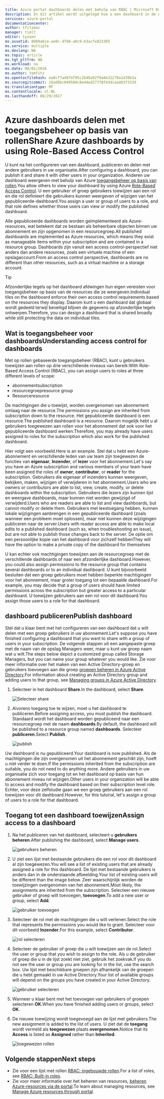 ```yaml
---
title: Azure portal dashboards delen met behulp van RBAC | Microsoft Docs
description: In dit artikel wordt uitgelegd hoe u een dashboard in de Azure portal deelt met behulp van toegangsbeheer op basis van rollen.
services: azure-portal
documentationcenter: 
author: tfitzmac
manager: timlt
editor: tysonn
ms.assetid: 8908a6ce-ae0c-4f60-a0c9-b3acfe823365
ms.service: multiple
ms.devlang: NA
ms.topic: article
ms.tgt_pltfrm: NA
ms.workload: na
ms.date: 08/01/2016
ms.author: tomfitz
ms.openlocfilehash: ea0cf7ad074f95c2b49a92f9a8e32270a1d39b3a
ms.sourcegitcommit: 18ad9bc049589c8e44ed277f8f43dcaa483f3339
ms.translationtype: MT
ms.contentlocale: nl-NL
ms.lasthandoff: 08/29/2017
---
```

# <a name="share-azure-dashboards-by-using-role-based-access-control"></a><span data-ttu-id="6c194-103">Azure dashboards delen met toegangsbeheer op basis van rollen</span><span class="sxs-lookup"><span data-stu-id="6c194-103">Share Azure dashboards by using Role-Based Access Control</span></span>
<span data-ttu-id="6c194-104">U kunt na het configureren van een dashboard, publiceren en delen met andere gebruikers in uw organisatie.</span><span class="sxs-lookup"><span data-stu-id="6c194-104">After configuring a dashboard, you can publish it and share it with other users in your organization.</span></span> <span data-ttu-id="6c194-105">Anderen uw dashboard weergeven met behulp van Azure [toegangsbeheer op basis van rollen](../active-directory/role-based-access-control-configure.md).</span><span class="sxs-lookup"><span data-stu-id="6c194-105">You allow others to view your dashboard by using Azure [Role-Based Access Control](../active-directory/role-based-access-control-configure.md).</span></span> <span data-ttu-id="6c194-106">U een gebruiker of groep gebruikers toewijzen aan een rol en die rol definieert die gebruikers kunnen weergeven of wijzigen van het gepubliceerde-dashboard.</span><span class="sxs-lookup"><span data-stu-id="6c194-106">You assign a user or group of users to a role, and that role defines whether those users can view or modify the published dashboard.</span></span> 

<span data-ttu-id="6c194-107">Alle gepubliceerde dashboards worden geïmplementeerd als Azure-resources, wat betekent dat ze bestaan als beheerbare objecten binnen uw abonnement en zijn opgenomen in een resourcegroep.</span><span class="sxs-lookup"><span data-stu-id="6c194-107">All published dashboards are implemented as Azure resources, which means they exist as manageable items within your subscription and are contained in a resource group.</span></span>  <span data-ttu-id="6c194-108">Dashboards zijn vanuit een access control-perspectief niet anders dan andere resources, zoals een virtuele machine of een opslagaccount.</span><span class="sxs-lookup"><span data-stu-id="6c194-108">From an access control perspective, dashboards are no different than other resources, such as a virtual machine or a storage account.</span></span>

> [!TIP]
> <span data-ttu-id="6c194-109">Afzonderlijke tegels op het dashboard afdwingen hun eigen vereisten voor toegangsbeheer op basis van de resources die ze weergeven.</span><span class="sxs-lookup"><span data-stu-id="6c194-109">Individual tiles on the dashboard enforce their own access control requirements based on the resources they display.</span></span>  <span data-ttu-id="6c194-110">Daarom kunt u een dashboard dat globaal wordt gedeeld terwijl beveiligd blijven de gegevens op afzonderlijke tegels ontwerpen.</span><span class="sxs-lookup"><span data-stu-id="6c194-110">Therefore, you can design a dashboard that is shared broadly while still protecting the data on individual tiles.</span></span>
> 
> 

## <a name="understanding-access-control-for-dashboards"></a><span data-ttu-id="6c194-111">Wat is toegangsbeheer voor dashboards</span><span class="sxs-lookup"><span data-stu-id="6c194-111">Understanding access control for dashboards</span></span>
<span data-ttu-id="6c194-112">Met op rollen gebaseerde toegangsbeheer (RBAC), kunt u gebruikers toewijzen aan rollen op drie verschillende niveaus van bereik:</span><span class="sxs-lookup"><span data-stu-id="6c194-112">With Role-Based Access Control (RBAC), you can assign users to roles at three different levels of scope:</span></span>

* <span data-ttu-id="6c194-113">abonnement</span><span class="sxs-lookup"><span data-stu-id="6c194-113">subscription</span></span>
* <span data-ttu-id="6c194-114">resourcegroep</span><span class="sxs-lookup"><span data-stu-id="6c194-114">resource group</span></span>
* <span data-ttu-id="6c194-115">Resource</span><span class="sxs-lookup"><span data-stu-id="6c194-115">resource</span></span>

<span data-ttu-id="6c194-116">De machtigingen die u toewijst, worden overgenomen van abonnement omlaag naar de resource.</span><span class="sxs-lookup"><span data-stu-id="6c194-116">The permissions you assign are inherited from subscription down to the resource.</span></span> <span data-ttu-id="6c194-117">Het gepubliceerde dashboard is een resource.</span><span class="sxs-lookup"><span data-stu-id="6c194-117">The published dashboard is a resource.</span></span> <span data-ttu-id="6c194-118">Daarom mogelijk hebt u al gebruikers toegewezen aan rollen voor het abonnement dat ook voor het gepubliceerde dashboard werken.</span><span class="sxs-lookup"><span data-stu-id="6c194-118">Therefore, you may already have users assigned to roles for the subscription which also work for the published dashboard.</span></span> 

<span data-ttu-id="6c194-119">Hier volgt een voorbeeld.</span><span class="sxs-lookup"><span data-stu-id="6c194-119">Here is an example.</span></span>  <span data-ttu-id="6c194-120">Stel dat u hebt een Azure-abonnement en verschillende leden van uw team zijn toegewezen de functies van **eigenaar**, **Inzender**, of **lezer** voor het abonnement.</span><span class="sxs-lookup"><span data-stu-id="6c194-120">Let's say you have an Azure subscription and various members of your team have been assigned the roles of **owner**, **contributor**, or **reader** for the subscription.</span></span> <span data-ttu-id="6c194-121">Gebruikers die eigenaar of inzenders kunnen weergeven, bekijken, maken, wijzigen of verwijderen in het abonnement.</span><span class="sxs-lookup"><span data-stu-id="6c194-121">Users who are owners or contributors are able to list, view, create, modify, or delete dashboards within the subscription.</span></span>  <span data-ttu-id="6c194-122">Gebruikers die lezers zijn kunnen lijst en weergave dashboards, maar kunnen niet worden gewijzigd of verwijderd.</span><span class="sxs-lookup"><span data-stu-id="6c194-122">Users who are readers are able to list and view dashboards, but cannot modify or delete them.</span></span>  <span data-ttu-id="6c194-123">Gebruikers met leestoegang hebben, kunnen lokale wijzigingen aanbrengen in een gepubliceerde dashboard (zoals wanneer een probleem moet oplossen), maar niet kunnen deze wijzigingen publiceren naar de server.</span><span class="sxs-lookup"><span data-stu-id="6c194-123">Users with reader access are able to make local edits to a published dashboard (such as, when troubleshooting an issue), but are not able to publish those changes back to the server.</span></span>  <span data-ttu-id="6c194-124">De optie om een persoonlijke kopie van het dashboard voor zichzelf hebben</span><span class="sxs-lookup"><span data-stu-id="6c194-124">They will have the option to make a private copy of the dashboard for themselves</span></span>

<span data-ttu-id="6c194-125">U kan echter ook machtigingen toewijzen aan de resourcegroep met de verschillende dashboards of naar een afzonderlijke dashboard.</span><span class="sxs-lookup"><span data-stu-id="6c194-125">However, you could also assign permissions to the resource group that contains several dashboards or to an individual dashboard.</span></span> <span data-ttu-id="6c194-126">U kunt bijvoorbeeld besluiten dat een groep gebruikers moet hebben beperkte machtigingen voor het abonnement, maar groter toegang tot een bepaalde dashboard.</span><span class="sxs-lookup"><span data-stu-id="6c194-126">For example, you may decide that a group of users should have limited permissions across the subscription but greater access to a particular dashboard.</span></span> <span data-ttu-id="6c194-127">U toewijzen gebruikers aan een rol voor dit dashboard.</span><span class="sxs-lookup"><span data-stu-id="6c194-127">You assign those users to a role for that dashboard.</span></span> 

## <a name="publish-dashboard"></a><span data-ttu-id="6c194-128">dashboard publiceren</span><span class="sxs-lookup"><span data-stu-id="6c194-128">Publish dashboard</span></span>
<span data-ttu-id="6c194-129">Stel dat u klaar bent met het configureren van een dashboard dat u wilt delen met een groep gebruikers in uw abonnement.</span><span class="sxs-lookup"><span data-stu-id="6c194-129">Let's suppose you have finished configuring a dashboard that you want to share with a group of users in your subscription.</span></span> <span data-ttu-id="6c194-130">De volgende stappen uit een aangepaste groep met de naam van de opslag Managers weer, maar u kunt uw groep naam wat u wilt.</span><span class="sxs-lookup"><span data-stu-id="6c194-130">The steps below depict a customized group called Storage Managers, but you can name your group whatever you would like.</span></span> <span data-ttu-id="6c194-131">Zie voor meer informatie over het maken van een Active Directory-groep en gebruikers toevoegen aan die groep [groepen beheren in Azure Active Directory](../active-directory/active-directory-accessmanagement-manage-groups.md).</span><span class="sxs-lookup"><span data-stu-id="6c194-131">For information about creating an Active Directory group and adding users to that group, see [Managing groups in Azure Active Directory](../active-directory/active-directory-accessmanagement-manage-groups.md).</span></span>

1. <span data-ttu-id="6c194-132">Selecteer in het dashboard **Share**.</span><span class="sxs-lookup"><span data-stu-id="6c194-132">In the dashboard, select **Share**.</span></span>
   
     ![Selecteer share](./media/azure-portal-dashboard-share-access/select-share.png)
2. <span data-ttu-id="6c194-134">Alvorens toegang toe te wijzen, moet u het dashboard te publiceren.</span><span class="sxs-lookup"><span data-stu-id="6c194-134">Before assigning access, you must publish the dashboard.</span></span> <span data-ttu-id="6c194-135">Standaard wordt het dashboard worden gepubliceerd naar een resourcegroep met de naam **dashboards**.</span><span class="sxs-lookup"><span data-stu-id="6c194-135">By default, the dashboard will be published to a resource group named **dashboards**.</span></span> <span data-ttu-id="6c194-136">Selecteer **publiceren**.</span><span class="sxs-lookup"><span data-stu-id="6c194-136">Select **Publish**.</span></span>
   
     ![publish](./media/azure-portal-dashboard-share-access/publish.png)

<span data-ttu-id="6c194-138">Uw dashboard is nu gepubliceerd.</span><span class="sxs-lookup"><span data-stu-id="6c194-138">Your dashboard is now published.</span></span> <span data-ttu-id="6c194-139">Als de machtigingen die zijn overgenomen uit het abonnement geschikt zijn, hoeft u niet verder te doen.</span><span class="sxs-lookup"><span data-stu-id="6c194-139">If the permissions inherited from the subscription are suitable, you do not need to do anything more.</span></span> <span data-ttu-id="6c194-140">Andere gebruikers in uw organisatie zich voor toegang tot en het dashboard op basis van hun abonnement niveau rol wijzigen.</span><span class="sxs-lookup"><span data-stu-id="6c194-140">Other users in your organization will be able to access and modify the dashboard based on their subscription level role.</span></span> <span data-ttu-id="6c194-141">Echter, voor deze zelfstudie gaan we een groep gebruikers aan een rol toewijzen voor dit dashboard.</span><span class="sxs-lookup"><span data-stu-id="6c194-141">However, for this tutorial, let's assign a group of users to a role for that dashboard.</span></span>

## <a name="assign-access-to-a-dashboard"></a><span data-ttu-id="6c194-142">Toegang tot een dashboard toewijzen</span><span class="sxs-lookup"><span data-stu-id="6c194-142">Assign access to a dashboard</span></span>
1. <span data-ttu-id="6c194-143">Na het publiceren van het dashboard, selecteert u **gebruikers beheren**.</span><span class="sxs-lookup"><span data-stu-id="6c194-143">After publishing the dashboard, select **Manage users**.</span></span>
   
     ![gebruikers beheren](./media/azure-portal-dashboard-share-access/manage-users.png)
2. <span data-ttu-id="6c194-145">U ziet een lijst met bestaande gebruikers die een rol voor dit dashboard al zijn toegewezen.</span><span class="sxs-lookup"><span data-stu-id="6c194-145">You will see a list of existing users that are already assigned a role for this dashboard.</span></span> <span data-ttu-id="6c194-146">De lijst met bestaande gebruikers is anders dan in de onderstaande afbeelding.</span><span class="sxs-lookup"><span data-stu-id="6c194-146">Your list of existing users will be different than the image below.</span></span> <span data-ttu-id="6c194-147">Zeer waarschijnlijk worden de toewijzingen overgenomen van het abonnement.</span><span class="sxs-lookup"><span data-stu-id="6c194-147">Most likely, the assignments are inherited from the subscription.</span></span> <span data-ttu-id="6c194-148">Selecteer een nieuwe gebruiker of groep wilt toevoegen, **toevoegen**.</span><span class="sxs-lookup"><span data-stu-id="6c194-148">To add a new user or group, select **Add**.</span></span>
   
     ![gebruiker toevoegen](./media/azure-portal-dashboard-share-access/existing-users.png)
3. <span data-ttu-id="6c194-150">Selecteer de rol met de machtigingen die u wilt verlenen.</span><span class="sxs-lookup"><span data-stu-id="6c194-150">Select the role that represents the permissions you would like to grant.</span></span> <span data-ttu-id="6c194-151">Selecteer voor dit voorbeeld **Inzender**.</span><span class="sxs-lookup"><span data-stu-id="6c194-151">For this example, select **Contributor**.</span></span>
   
     ![rol selecteren](./media/azure-portal-dashboard-share-access/select-role.png)
4. <span data-ttu-id="6c194-153">Selecteer de gebruiker of groep die u wilt toewijzen aan de rol.</span><span class="sxs-lookup"><span data-stu-id="6c194-153">Select the user or group that you wish to assign to the role.</span></span> <span data-ttu-id="6c194-154">Als u de gebruiker of groep die u in de lijst zoekt niet ziet, gebruik het zoekvak.</span><span class="sxs-lookup"><span data-stu-id="6c194-154">If you do not see the user or group you are looking for in the list, use the search box.</span></span> <span data-ttu-id="6c194-155">Uw lijst met beschikbare groepen zijn afhankelijk van de groepen die u hebt gemaakt in uw Active Directory.</span><span class="sxs-lookup"><span data-stu-id="6c194-155">Your list of available groups will depend on the groups you have created in your Active Directory.</span></span>
   
     ![gebruiker selecteren](./media/azure-portal-dashboard-share-access/select-user.png) 
5. <span data-ttu-id="6c194-157">Wanneer u klaar bent met het toevoegen van gebruikers of groepen selecteren **OK**.</span><span class="sxs-lookup"><span data-stu-id="6c194-157">When you have finished adding users or groups, select **OK**.</span></span> 
6. <span data-ttu-id="6c194-158">De nieuwe toewijzing wordt toegevoegd aan de lijst met gebruikers.</span><span class="sxs-lookup"><span data-stu-id="6c194-158">The new assignment is added to the list of users.</span></span> <span data-ttu-id="6c194-159">U ziet dat de **toegang** wordt vermeld als **toegewezen** plaats **overgenomen**.</span><span class="sxs-lookup"><span data-stu-id="6c194-159">Notice that its **Access** is listed as **Assigned** rather than **Inherited**.</span></span>
   
     ![toegewezen rollen](./media/azure-portal-dashboard-share-access/assigned-roles.png)

## <a name="next-steps"></a><span data-ttu-id="6c194-161">Volgende stappen</span><span class="sxs-lookup"><span data-stu-id="6c194-161">Next steps</span></span>
* <span data-ttu-id="6c194-162">Zie voor een lijst met rollen [RBAC: ingebouwde rollen](../active-directory/role-based-access-built-in-roles.md).</span><span class="sxs-lookup"><span data-stu-id="6c194-162">For a list of roles, see [RBAC: Built-in roles](../active-directory/role-based-access-built-in-roles.md).</span></span>
* <span data-ttu-id="6c194-163">Zie voor meer informatie over het beheren van resources, [beheren Azure-resources via de portal](resource-group-portal.md).</span><span class="sxs-lookup"><span data-stu-id="6c194-163">To learn about managing resources, see [Manage Azure resources through portal](resource-group-portal.md).</span></span>

